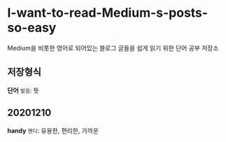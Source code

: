 # I-want-to-read-Medium-s-posts-so-easy
Medium을 비롯한 영어로 되어있는 블로그 글들을 쉽게 읽기 위한 단어 공부 저장소



## 저장형식

**단어** `발음`: 뜻



## 20201210

**handy** `핸디`: 유용한, 편리한, 가까운